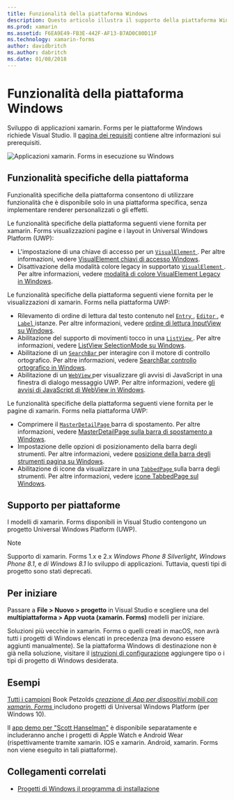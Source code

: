 ```yaml
---
title: Funzionalità della piattaforma Windows
description: Questo articolo illustra il supporto della piattaforma Windows disponibile in xamarin. Forms.
ms.prod: xamarin
ms.assetid: F6EA9E49-FB3E-442F-AF13-B7AD0C80D11F
ms.technology: xamarin-forms
author: davidbritch
ms.author: dabritch
ms.date: 01/08/2018
---
```


# <a name="windows-platform-features"></a>Funzionalità della piattaforma Windows

Sviluppo di applicazioni xamarin. Forms per le piattaforme Windows richiede Visual Studio. Il [pagina dei requisiti](~/get-started/requirements.md) contiene altre informazioni sui prerequisiti.

![](images/allhanselman.png "Applicazioni xamarin. Forms in esecuzione su Windows")

## <a name="platform-specifics"></a>Funzionalità specifiche della piattaforma

Funzionalità specifiche della piattaforma consentono di utilizzare funzionalità che è disponibile solo in una piattaforma specifica, senza implementare renderer personalizzati o gli effetti.

Le funzionalità specifiche della piattaforma seguenti viene fornita per xamarin. Forms visualizzazioni pagine e i layout in Universal Windows Platform (UWP):

- L'impostazione di una chiave di accesso per un [ `VisualElement` ](xref:Xamarin.Forms.VisualElement). Per altre informazioni, vedere [VisualElement chiavi di accesso Windows](visualelement-access-keys.md).
- Disattivazione della modalità colore legacy in supportato [ `VisualElement` ](xref:Xamarin.Forms.VisualElement). Per altre informazioni, vedere [modalità di colore VisualElement Legacy in Windows](legacy-color-mode.md).

Le funzionalità specifiche della piattaforma seguenti viene fornita per le visualizzazioni di xamarin. Forms nella piattaforma UWP:

- Rilevamento di ordine di lettura dal testo contenuto nel [ `Entry` ](xref:Xamarin.Forms.Entry), [ `Editor` ](xref:Xamarin.Forms.Editor), e [ `Label` ](xref:Xamarin.Forms.Label) istanze. Per altre informazioni, vedere [ordine di lettura InputView su Windows](inputview-reading-order.md).
- Abilitazione del supporto di movimenti tocco in una [ `ListView` ](xref:Xamarin.Forms.ListView). Per altre informazioni, vedere [ListView SelectionMode su Windows](listview-selectionmode.md).
- Abilitazione di un [ `SearchBar` ](xref:Xamarin.Forms.SearchBar) per interagire con il motore di controllo ortografico. Per altre informazioni, vedere [SearchBar controllo ortografico in Windows](searchbar-spell-check.md).
- Abilitazione di un [ `WebView` ](xref:Xamarin.Forms.WebView) per visualizzare gli avvisi di JavaScript in una finestra di dialogo messaggio UWP. Per altre informazioni, vedere [gli avvisi di JavaScript di WebView in Windows](webview-javascript-alert.md).

Le funzionalità specifiche della piattaforma seguenti viene fornita per le pagine di xamarin. Forms nella piattaforma UWP:

- Comprimere il [ `MasterDetailPage` ](xref:Xamarin.Forms.MasterDetailPage) barra di spostamento. Per altre informazioni, vedere [MasterDetailPage sulla barra di spostamento a Windows](masterdetailpage-navigation-bar.md).
- Impostazione delle opzioni di posizionamento della barra degli strumenti. Per altre informazioni, vedere [posizione della barra degli strumenti pagina su Windows](page-toolbar-placement.md).
- Abilitazione di icone da visualizzare in una [ `TabbedPage` ](xref:Xamarin.Forms.TabbedPage) sulla barra degli strumenti. Per altre informazioni, vedere [icone TabbedPage sul Windows](tabbedpage-icons.md).

## <a name="platform-support"></a>Supporto per piattaforme

I modelli di xamarin. Forms disponibili in Visual Studio contengono un progetto Universal Windows Platform (UWP).

> [!NOTE]
> Supporto di xamarin. Forms 1.x e 2.x _Windows Phone 8 Silverlight_, _Windows Phone 8.1_, e _di Windows 8.1_ lo sviluppo di applicazioni. Tuttavia, questi tipi di progetto sono stati deprecati.

## <a name="getting-started"></a>Per iniziare

Passare a **File > Nuovo > progetto** in Visual Studio e scegliere una del **multipiattaforma > App vuota (xamarin. Forms)** modelli per iniziare.

Soluzioni più vecchie in xamarin. Forms o quelli creati in macOS, non avrà tutti i progetti di Windows elencati in precedenza (ma devono essere aggiunti manualmente). Se la piattaforma Windows di destinazione non è già nella soluzione, visitare il [istruzioni di configurazione](installation/index.md) aggiungere tipo o i tipi di progetto di Windows desiderata.

## <a name="samples"></a>Esempi

[Tutti i campioni](https://github.com/xamarin/xamarin-forms-book-preview-2) Book Petzolds [ *creazione di App per dispositivi mobili con xamarin. Forms* ](~/xamarin-forms/creating-mobile-apps-xamarin-forms/index.md) includono progetti di Universal Windows Platform (per Windows 10).

Il [app demo per "Scott Hanselman"](https://github.com/jamesmontemagno/Hanselman.Forms) è disponibile separatamente e includeranno anche i progetti di Apple Watch e Android Wear (rispettivamente tramite xamarin. IOS e xamarin. Android, xamarin. Forms non viene eseguito in tali piattaforme).

## <a name="related-links"></a>Collegamenti correlati

- [Progetti di Windows il programma di installazione](~/xamarin-forms/platform/windows/installation/index.md)
